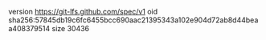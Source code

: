 version https://git-lfs.github.com/spec/v1
oid sha256:57845db19c6fc6455bcc690aac21395343a102e904d72ab8d44beaa408379514
size 30436
